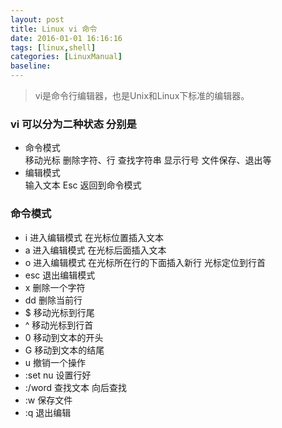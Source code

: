```yaml
---
layout: post
title: Linux vi 命令
date: 2016-01-01 16:16:16
tags: [linux,shell]
categories: [LinuxManual]
baseline:
---
```


> vi是命令行编辑器，也是Unix和Linux下标准的编辑器。

### vi 可以分为二种状态 分别是
- 命令模式<br>
    移动光标 删除字符、行 查找字符串 显示行号 文件保存、退出等
- 编辑模式<br>
    输入文本 Esc 返回到命令模式

### 命令模式
- i 进入编辑模式 在光标位置插入文本
- a 进入编辑模式 在光标后面插入文本
- o 进入编辑模式 在光标所在行的下面插入新行 光标定位到行首
- esc 退出编辑模式
- x 删除一个字符
- dd 删除当前行
- $ 移动光标到行尾
- ^ 移动光标到行首
- 0 移动到文本的开头
- G 移动到文本的结尾
- u 撤销一个操作
- :set nu 设置行好
- :/word 查找文本 向后查找
- :w 保存文件
- :q 退出编辑
